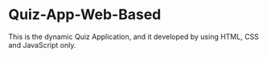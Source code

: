 # Quiz-App-Web-Based
This is the dynamic Quiz Application, and it developed by using HTML, CSS and JavaScript only.
